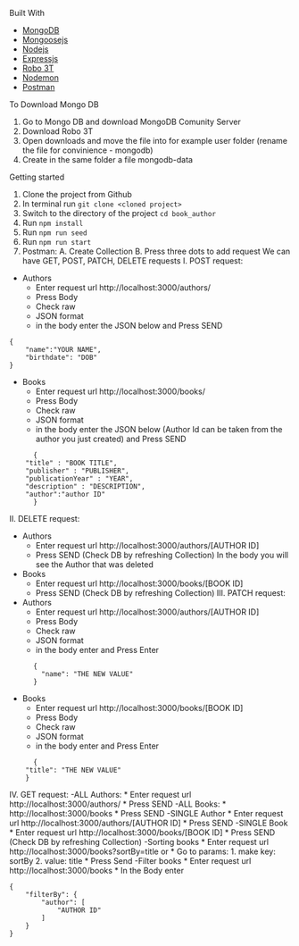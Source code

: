 Built With
* [MongoDB](https://www.mongodb.com/)
* [Mongoosejs](https://mongoosejs.com/)
* [Nodejs](https://nodejs.org/en/)
* [Expressjs](https://expressjs.com/)
* [Robo 3T](https://robomongo.org/)
* [Nodemon](https://nodemon.io/)
* [Postman](https://www.postman.com/)

To Download Mongo DB
1. Go to Mongo DB and download MongoDB Comunity Server
2. Download Robo 3T
3. Open downloads and move the file into for example user folder (rename the file for convinience - mongodb)
4. Create in the same folder a file mongodb-data

Getting started

1. Clone the project from Github
2. In terminal run 
```git clone <cloned project>```
3. Switch to the directory of the project
```cd book_author```
4. Run 
```npm install```
5. Run 
```npm run seed```
6. Run 
```npm run start```
7. Postman:
 A. Create Collection
 B. Press three dots to add request
 We can have GET, POST, PATCH, DELETE requests
 I. POST request:
  - Authors
      * Enter request url http://localhost:3000/authors/
      * Press Body
      * Check raw
      * JSON format
      * in the body enter the JSON below and Press SEND
```
{
    "name":"YOUR NAME",
    "birthdate": "DOB"
}
```
  - Books
      * Enter request url http://localhost:3000/books/
      * Press Body
      * Check raw
      * JSON format
      * in the body enter the JSON below (Author Id can be taken from the author you just created) and Press SEND
```
      {
    "title" : "BOOK TITLE",
    "publisher" : "PUBLISHER",
    "publicationYear" : "YEAR",
    "description" : "DESCRIPTION",
    "author":"author ID"    
      }
```      
  II. DELETE request:
   - Authors
      * Enter request url http://localhost:3000/authors/[AUTHOR ID]
      * Press SEND
      (Check DB by refreshing Collection)
      In the body you will see the Author that was deleted
   - Books
      * Enter request url http://localhost:3000/books/[BOOK ID]
      * Press SEND
      (Check DB by refreshing Collection)
  III. PATCH request:
   - Authors
      * Enter request url http://localhost:3000/authors/[AUTHOR ID]
      * Press Body
      * Check raw
      * JSON format
      * in the body enter and Press Enter
```
      {
        "name": "THE NEW VALUE"
      }
```
  - Books
      * Enter request url http://localhost:3000/books/[BOOK ID]
      * Press Body
      * Check raw
      * JSON format
      * in the body enter and Press Enter
```
      {
    "title": "THE NEW VALUE"
    }
```
 IV. GET request:
  -ALL Authors:
      * Enter request url http://localhost:3000/authors/
      * Press SEND
  -ALL Books:
      * http://localhost:3000/books
      * Press SEND
  -SINGLE Author
      * Enter request url http://localhost:3000/authors/[AUTHOR ID]
      * Press SEND
  -SINGLE Book
      * Enter request url http://localhost:3000/books/[BOOK ID]
      * Press SEND
   (Check DB by refreshing Collection)
  -Sorting books 
      * Enter request url http://localhost:3000/books?sortBy=title
     or 
      * Go to params:
      1. make key: sortBy
      2. value: title
      * Press Send
  -Filter books
      * Enter request url http://localhost:3000/books
      * In the Body enter
``` 
{
    "filterBy": {
        "author": [
            "AUTHOR ID"
        ]
    }
}
```


 






